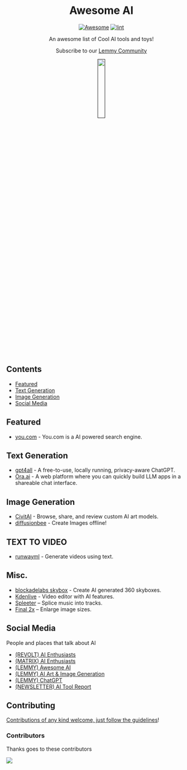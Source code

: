 <div align="center">

<!-- title -->

<!--lint ignore no-dead-urls-->

# Awesome AI 
[![Awesome](https://awesome.re/badge.svg)](https://awesome.re) [![lint](https://github.com/BrandgrandRealMe/awesome-AI/actions/workflows/lint.yaml/badge.svg)](https://github.com/BrandgrandRealMe/awesome-AI/actions/workflows/lint.yaml)

<!-- subtitle -->

An awesome list of Cool AI tools and toys!

Subscribe to our [Lemmy Community](https://lemmy.world/c/awesomeai)

<!-- image -->

<a href="" target="_blank" rel="noopener noreferrer">
  <img width="20%" src="https://i.ibb.co/mRyjN9F/AIlogo.png" />
</a>

<!-- description -->


</div>

<!-- TOC -->

## Contents

- [Featured](#featured)
- [Text Generation](#text-generation)
- [Image Generation](#image-generation)
- [Social Media](#social-media)


<!-- CONTENT -->

## Featured

- [you.com](https://you.com) - You.com is a AI powered search engine.

## Text Generation
- [gpt4all](https://gpt4all.io/index.html) - A free-to-use, locally running, privacy-aware ChatGPT.
- [Ora.ai](https://ora.ai) - A web platform where you can quickly build LLM apps in a shareable chat interface.
## Image Generation
- [CivitAI](https://civitai.com/) - Browse, share, and review custom AI art models.
- [diffusionbee](https://diffusionbee.com/) - Create Images offline!
## TEXT TO VIDEO 
- [runwayml](https://runwayml.com/) - Generate videos using text. 

## Misc.
- [blockadelabs skybox](https://skybox.blockadelabs.com) - Create AI generated 360 skyboxes.
- [Kdenlive](https://kdenlive.org/en/) - Video editor with AI features.
- [Spleeter](https://github.com/Deezer/spleeter) – Splice music into tracks.
- [Final 2x](https://github.com/Tohrusky/Final2x) – Enlarge image sizes.

<!-- END CONTENT -->

## Social Media
People and places that talk about AI
<!-- list people worth following on social sites (Twitter, LinkedIn, GitHub, YouTube etc.) -->
- [(REVOLT) AI Enthusiasts](https://rvlt.gg/Nf3Fm1q9) 
- [(MATRIX) AI Enthusiasts](https://matrix.to/#/#ai-enthusiasts:matrix.calitabby.com)
- [(LEMMY) Awesome AI](https://lemmy.world/c/awesomeai)
- [(LEMMY) AI Art & Image Generation](https://lemmy.world/c/ai_art)
- [(LEMMY) ChatGPT](https://lemmy.world/c/chatgpt)
- [(NEWSLETTER) AI Tool Report](https://aitoolreport.beehiiv.com/subscribe?ref=iyF1FYmWAO)

## Contributing

[Contributions of any kind welcome, just follow the guidelines](contributing.md)!

### Contributors

Thanks goes to these contributors

<a href="https://github.com/BrandgrandRealMe/awesome-AI/graphs/contributors">
  <img src="https://contrib.rocks/image?repo=BrandgrandRealMe/awesome-AI" />
</a>
